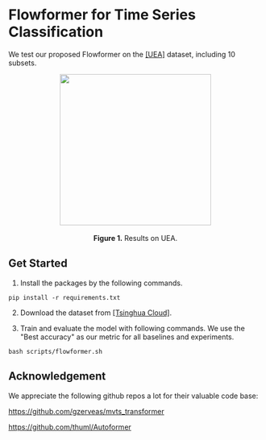 # Flowformer for Time Series Classification

We test our proposed Flowformer on the [[UEA]](https://www.timeseriesclassification.com/) dataset, including 10 subsets.

<p align="center">
<img src="..\pic\TS_results.png" height = "300" alt="" align=center />
<br><br>
<b>Figure 1.</b> Results on UEA.
</p>


## Get Started

1. Install the packages by the following commands.

```shell
pip install -r requirements.txt
```

2. Download the dataset from [[Tsinghua Cloud]](https://cloud.tsinghua.edu.cn/d/20ec246857454850a1f3/).

3. Train and evaluate the model with following commands. We use the "Best accuracy" as our metric for all baselines and experiments.

```shell
bash scripts/flowformer.sh
```

## Acknowledgement

We appreciate the following github repos a lot for their valuable code base:

https://github.com/gzerveas/mvts_transformer

https://github.com/thuml/Autoformer
